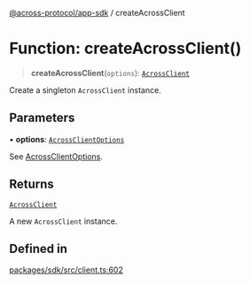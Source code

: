 [@across-protocol/app-sdk](../README.md) / createAcrossClient

# Function: createAcrossClient()

> **createAcrossClient**(`options`): [`AcrossClient`](../classes/AcrossClient.md)

Create a singleton `AcrossClient` instance.

## Parameters

• **options**: [`AcrossClientOptions`](../type-aliases/AcrossClientOptions.md)

See [AcrossClientOptions](../type-aliases/AcrossClientOptions.md).

## Returns

[`AcrossClient`](../classes/AcrossClient.md)

A new `AcrossClient` instance.

## Defined in

[packages/sdk/src/client.ts:602](https://github.com/across-protocol/toolkit/blob/fa61c35c7597804e093096de254dbc326f096003/packages/sdk/src/client.ts#L602)
